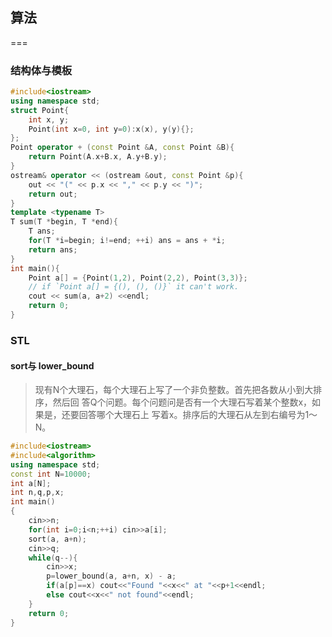 ## 算法
===

### 结构体与模板

```c++
#include<iostream>
using namespace std;
struct Point{
    int x, y;
    Point(int x=0, int y=0):x(x), y(y){};
};
Point operator + (const Point &A, const Point &B){
    return Point(A.x+B.x, A.y+B.y);
}
ostream& operator << (ostream &out, const Point &p){
    out << "(" << p.x << "," << p.y << ")";
    return out;
}
template <typename T>
T sum(T *begin, T *end){
    T ans;
    for(T *i=begin; i!=end; ++i) ans = ans + *i;
    return ans;
}
int main(){
    Point a[] = {Point(1,2), Point(2,2), Point(3,3)};
    // if `Point a[] = {(), (), ()}` it can't work.
    cout << sum(a, a+2) <<endl;
    return 0;
}
```

### STL

#### sort与 lower_bound

>现有N个大理石，每个大理石上写了一个非负整数。首先把各数从小到大排序，然后回 答Q个问题。每个问题问是否有一个大理石写着某个整数x，如果是，还要回答哪个大理石上 写着x。排序后的大理石从左到右编号为1～N。

```c++
#include<iostream>
#include<algorithm>
using namespace std;
const int N=10000;
int a[N];
int n,q,p,x;
int main()
{
    cin>>n;
    for(int i=0;i<n;++i) cin>>a[i];
    sort(a, a+n);
    cin>>q;
    while(q--){
        cin>>x;
        p=lower_bound(a, a+n, x) - a;
        if(a[p]==x) cout<<"Found "<<x<<" at "<<p+1<<endl;
        else cout<<x<<" not found"<<endl;
    }
    return 0;
}
```



